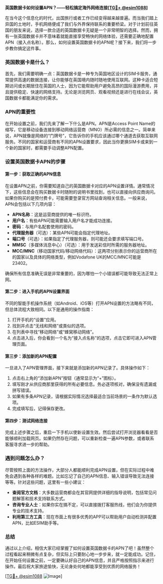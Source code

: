 **英国数据卡如何设置APN？——轻松搞定海外网络连接[[TG💪+ @esim1088](https://t.me/s/esim1088)]**

在当今这个信息化的时代，出国旅行或者工作已经变得越来越普遍。而当我们踏上异国的土地时，手机网络便成了我们与外界保持联系的重要桥梁。对于计划前往英国的朋友来说，选择一款合适的英国数据卡无疑是一个非常明智的选择。然而，拥有一张英国数据卡并不意味着就能直接享受畅快的网络体验，还需要正确地配置APN（接入点名称）。那么，如何设置英国数据卡的APN呢？接下来，我们将一步步教你搞定这件事。

### 英国数据卡是什么？

首先，我们需要明确一点：英国数据卡是一种专为英国地区设计的SIM卡服务，通常提供高速的数据连接，让你能够在英国境内随时随地使用互联网。这种卡适合短期访问或长期居住在英国的人士，因为它能帮助用户避免高昂的国际漫游费用，并且提供稳定、快速的网络支持。无论是浏览网页、观看视频还是进行在线会议，英国数据卡都能满足你的需求。

### APN的重要性

在开始设置之前，我们先来了解一下什么是APN。APN是Access Point Name的缩写，它是移动设备连接到移动网络运营商（MNO）所必需的信息之一。简单来说，APN就像是网络的“门牌号”，它告诉你的手机应该通过哪个通道去获取互联网服务。不同的国家和运营商有不同的APN设置要求，因此当你更换SIM卡或来到一个新的国家时，都需要手动调整APN配置。

### 设置英国数据卡APN的步骤

#### 第一步：获取正确的APN信息

在设置APN之前，你需要知道自己的英国数据卡对应的APN设置详情。通常情况下，这些信息会在购买数据卡时随附的说明书里找到，也可以直接向供应商询问。如果你购买的是预付费卡，可能需要登录官方网站查询相关信息。一般来说，APN会包括以下几项内容：

- **APN名称**：这是运营商提供的唯一标识符。
- **用户名**：有些APN可能需要输入用户名才能成功连接。
- **密码**：与用户名配套使用的密码。
- **代理服务器**（可选）：某些APN可能会指定代理地址。
- **端口号**（可选）：如果指定了代理服务器，则可能还会要求填写端口号。
- **MMSC**（多媒体消息中心）（可选）：用于发送彩信时所需的服务器地址。
- **MCC/MNC**（移动国家代码/移动网络代码）：这两项分别表示你的运营商所在的国家以及具体的网络类型，例如Vodafone UK的MCC/MNC可能是23402。

确保所有信息准确无误是非常重要的，因为哪怕一个小错误都可能导致无法正常上网。

#### 第二步：进入手机的APN设置界面

不同的智能手机操作系统（如Android、iOS等）打开APN设置的方法略有不同，但总体流程大致相同。以下是通用的操作指南：

1. 打开手机的“设置”应用。
2. 找到并点击“无线和网络”或类似的选项。
3. 在列表中寻找“移动网络”或“蜂窝移动网络”。
4. 点击进入后，你会看到一个名为“接入点名称”的选项，点击它即可进入APN管理页面。

#### 第三步：添加新的APN配置

一旦进入了APN管理界面，接下来就是添加新的APN记录了。具体操作如下：

1. 点击右上角的“添加新APN”按钮（通常显示为“+”图标）。
2. 填写刚才从供应商那里获得的所有必要信息。务必逐项核对，确保没有遗漏或拼写错误。
3. 如果有多条APN记录，请根据实际情况选择最适合当前场景的一条作为默认选项。
4. 完成填写后，记得保存更改。

#### 第四步：测试网络连接

完成上述步骤之后，重启一下手机以使新设置生效。然后尝试打开浏览器看看是否能够顺利加载网页。如果仍然存在问题，可以重新检查一遍APN参数，或者联系客服寻求进一步的帮助。

### 遇到问题怎么办？

尽管按照上面的方法操作，大部分人都能顺利完成APN设置，但在实际过程中难免会遇到各种各样的难题。比如忘记了自己的APN信息、输入错误导致无法连接等等。针对这些问题，这里有一些小建议：

- **查阅官方文档**：大多数运营商都会在其官网提供详细的指导说明，包括常见问题解答和技术支持联系方式。
- **咨询专业人士**：如果你实在搞不定，可以直接拨打客服热线，他们会为你提供专业的技术支持。
- **利用第三方工具**：现在市面上有很多优秀的APP可以帮助用户自动检测并配置APN，比如ESIM助手等。

### 总结

通过以上介绍，相信大家已经掌握了如何设置英国数据卡的APN了吧！虽然整个过程看起来稍微有点复杂，但实际上只要耐心地一步步来，就一定能成功。记住，在开始任何设置之前，一定要确认好自己的APN信息，并且严格按照指示来进行操作。最后祝大家旅途愉快，无论身处何地都能享受到优质的网络服务！

[[TG💪+ @esim1088](https://t.me/s/esim1088) ![Image](https://i.postimg.cc/4NQfJmqS/Snipaste-2025-05-13-00-14-12.png)]